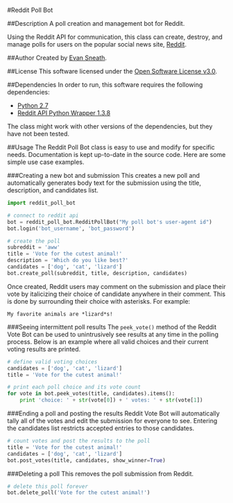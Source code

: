 #Reddit Poll Bot

##Description
A poll creation and management bot for Reddit.

Using the Reddit API for communication, this class can create, destroy, and
manage polls for users on the popular social news site, [Reddit](http://reddit.com).

##Author
Created by [Evan Sneath](http://github.com/evansneath).

##License
This software licensed under the [Open Software License v3.0](http://www.opensource.org/licenses/OSL-3.0).

##Dependencies
In order to run, this software requires the following dependencies:

* [Python 2.7](http://python.org/)
* [Reddit API Python Wrapper 1.3.8](https://github.com/mellort/reddit_api)

The class might work with other versions of the dependencies, but they have not been tested.

##Usage
The Reddit Poll Bot class is easy to use and modify for specific needs. Documentation is kept up-to-date
in the source code. Here are some simple use case examples.

###Creating a new bot and submission
This creates a new poll and automatically generates body text for the submission using the title, description, and candidates list.
```python
import reddit_poll_bot

# connect to reddit api
bot = reddit_poll_bot.RedditPollBot("My poll bot's user-agent id")
bot.login('bot_username', 'bot_password')

# create the poll
subreddit = 'aww'
title = 'Vote for the cutest animal!'
description = 'Which do you like best?'
candidates = ['dog', 'cat', 'lizard']
bot.create_poll(subreddit, title, description, candidates)
```
Once created, Reddit users may comment on the submission and place their vote by italicizing their 
choice of candidate anywhere in their comment. This is done by surrounding their choice with 
asterisks. For example:
```
My favorite animals are *lizard*s!
```

###Seeing intermittent poll results
The ```peek_vote()``` method of the Reddit Vote Bot can be used to unintrusively see results at any 
time in the polling process. Below is an example where all valid choices and their current voting 
results are printed.
```python
# define valid voting choices
candidates = ['dog', 'cat', 'lizard']
title = 'Vote for the cutest animal!'

# print each poll choice and its vote count
for vote in bot.peek_votes(title, candidates).items():
    print 'choice: ' + str(vote[0]) + ' votes: ' + str(vote[1])
```

###Ending a poll and posting the results
Reddit Vote Bot will automatically tally all of the votes and edit the submission for everyone to see. 
Entering the candidates list restricts accepted entries to those candidates.
```python
# count votes and post the results to the poll
title = 'Vote for the cutest animal!'
candidates = ['dog', 'cat', 'lizard']
bot.post_votes(title, candidates, show_winner=True)
```

###Deleting a poll
This removes the poll submission from Reddit.
```python
# delete this poll forever
bot.delete_poll('Vote for the cutest animal!')
```